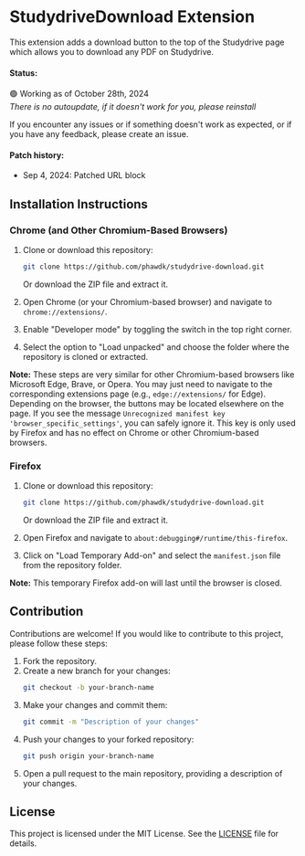 # StudydriveDownload Extension

This extension adds a download button to the top of the Studydrive page which allows you to download any PDF on Studydrive.

#### Status:
🟢 Working as of October 28th, 2024
<br>*There is no autoupdate, if it doesn't work for you, please reinstall*

If you encounter any issues or if something doesn't work as expected, or if you have any feedback, please create an issue.

#### Patch history:
- Sep 4, 2024: Patched URL block 

## Installation Instructions

### Chrome (and Other Chromium-Based Browsers)

1. Clone or download this repository:
    ```bash
    git clone https://github.com/phawdk/studydrive-download.git
    ```
   Or download the ZIP file and extract it.

2. Open Chrome (or your Chromium-based browser) and navigate to `chrome://extensions/`.

3. Enable "Developer mode" by toggling the switch in the top right corner.

4. Select the option to "Load unpacked" and choose the folder where the repository is cloned or extracted.

**Note:** These steps are very similar for other Chromium-based browsers like Microsoft Edge, Brave, or Opera. You may just need to navigate to the corresponding extensions page (e.g., `edge://extensions/` for Edge). Depending on the browser, the buttons may be located elsewhere on the page. If you see the message `Unrecognized manifest key 'browser_specific_settings'`, you can safely ignore it. This key is only used by Firefox and has no effect on Chrome or other Chromium-based browsers.


### Firefox

1. Clone or download this repository:
    ```bash
    git clone https://github.com/phawdk/studydrive-download.git
    ```
   Or download the ZIP file and extract it.

2. Open Firefox and navigate to `about:debugging#/runtime/this-firefox`.

3. Click on "Load Temporary Add-on" and select the `manifest.json` file from the repository folder.

**Note:**  This temporary Firefox add-on will last until the browser is closed.

## Contribution

Contributions are welcome! If you would like to contribute to this project, please follow these steps:

1. Fork the repository.
2. Create a new branch for your changes:
    ```bash
    git checkout -b your-branch-name
    ```
3. Make your changes and commit them:
    ```bash
    git commit -m "Description of your changes"
    ```
4. Push your changes to your forked repository:
    ```bash
    git push origin your-branch-name
    ```
5. Open a pull request to the main repository, providing a description of your changes.


## License
This project is licensed under the MIT License. See the [LICENSE](LICENSE.md) file for details.
